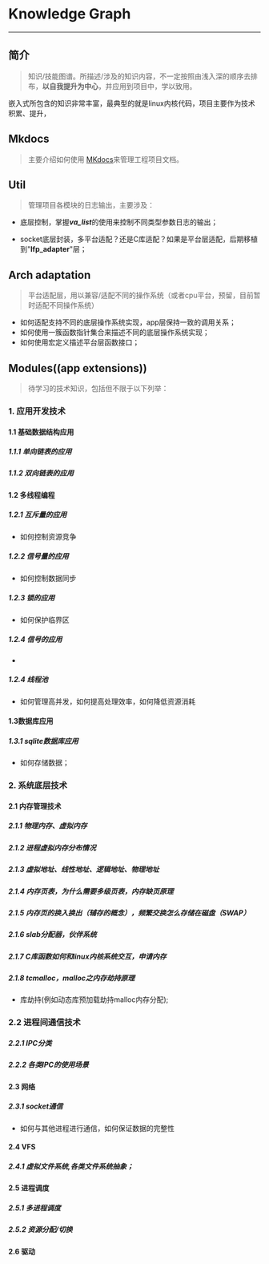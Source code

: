 # Knowledge Graph

---

## 简介

> 知识/技能图谱。所描述/涉及的知识内容，不一定按照由浅入深的顺序去排布，**以自我提升为中心**，并应用到项目中，学以致用。

嵌入式所包含的知识非常丰富，最典型的就是linux内核代码，项目主要作为技术积累、提升，

## Mkdocs

> 主要介绍如何使用 [MKdocs](https://mkdocs.org/)来管理工程项目文档。

## Util

>  管理项目各模块的日志输出，主要涉及：

- 底层控制，掌握***va_list***的使用来控制不同类型参数日志的输出；

- socket底层封装，多平台适配？还是C库适配？如果是平台层适配，后期移植到"**lfp_adapter**"层；

## Arch adaptation

> 平台适配层，用以兼容/适配不同的操作系统（或者cpu平台，预留，目前暂时适配不同操作系统）

- 如何适配支持不同的底层操作系统实现，app层保持一致的调用关系；
- 如何使用一簇函数指针集合来描述不同的底层操作系统实现；
- 如何使用宏定义描述平台层函数接口；

## Modules((app extensions))

> 待学习的技术知识，包括但不限于以下列举：

### 1. 应用开发技术

#### 1.1 基础数据结构应用

##### 1.1.1 单向链表的应用

##### 1.1.2 双向链表的应用

#### 1.2 多线程编程

##### 1.2.1 互斥量的应用
- 如何控制资源竞争

##### 1.2.2 信号量的应用
- 如何控制数据同步

##### 1.2.3 锁的应用
- 如何保护临界区
##### 1.2.4 信号的应用
- 
##### 1.2.4 线程池
- 如何管理高并发，如何提高处理效率，如何降低资源消耗

#### 1.3数据库应用

##### 1.3.1 sqlite数据库应用 
- 如何存储数据；

### 2. 系统底层技术

#### 2.1 内存管理技术

##### 2.1.1 物理内存、虚拟内存

##### 2.1.2 进程虚拟内存分布情况

##### 2.1.3 虚拟地址、线性地址、逻辑地址、物理地址

##### 2.1.4 内存页表，为什么需要多级页表，内存缺页原理

##### 2.1.5 内存页的换入换出（辅存的概念），频繁交换怎么存储在磁盘（SWAP）

##### 2.1.6 slab分配器，伙伴系统

##### 2.1.7 C库函数如何和linux内核系统交互，申请内存

##### 2.1.8 tcmalloc，malloc之内存劫持原理

- 库劫持(例如动态库预加载劫持malloc内存分配);

### 2.2 进程间通信技术

##### 2.2.1 IPC分类

##### 2.2.2 各类IPC的使用场景

#### 2.3 网络

##### 2.3.1 socket通信
- 如何与其他进程进行通信，如何保证数据的完整性

#### 2.4 VFS

##### 2.4.1 虚拟文件系统,各类文件系统抽象；

#### 2.5 进程调度

##### 2.5.1 多进程调度

##### 2.5.2 资源分配/切换

#### 2.6 驱动
